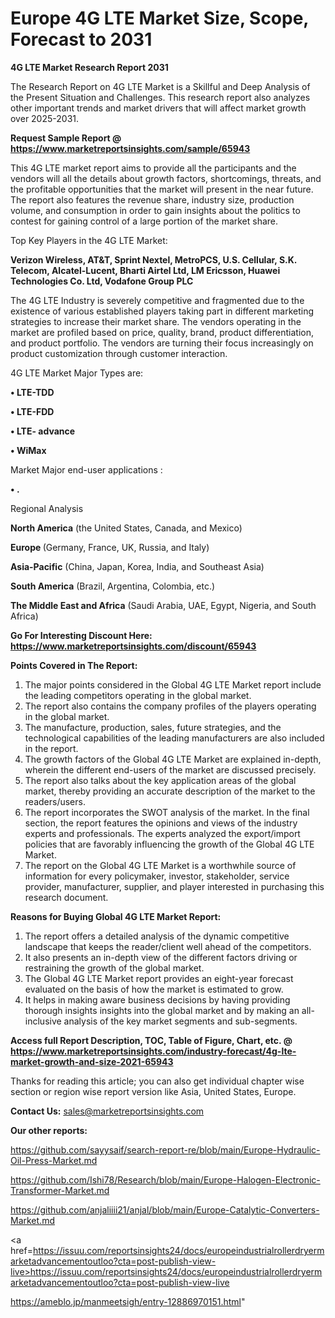 # Europe 4G LTE Market Size, Scope, Forecast to 2031

<strong>4G LTE Market Research Report 2031</strong>

The Research Report on 4G LTE Market is a Skillful and Deep Analysis of the Present Situation and Challenges. This research report also analyzes other important trends and market drivers that will affect market growth over 2025-2031.

<strong>Request Sample Report @ <a href=https://www.marketreportsinsights.com/sample/65943>https://www.marketreportsinsights.com/sample/65943</a></strong>

This 4G LTE market report aims to provide all the participants and the vendors will all the details about growth factors, shortcomings, threats, and the profitable opportunities that the market will present in the near future. The report also features the revenue share, industry size, production volume, and consumption in order to gain insights about the politics to contest for gaining control of a large portion of the market share.

Top Key Players in the 4G LTE Market:

<strong>Verizon Wireless, AT&T, Sprint Nextel, MetroPCS, U.S. Cellular, S.K. Telecom, Alcatel-Lucent, Bharti Airtel Ltd, LM Ericsson, Huawei Technologies Co. Ltd, Vodafone Group PLC</strong>

The 4G LTE Industry is severely competitive and fragmented due to the existence of various established players taking part in different marketing strategies to increase their market share. The vendors operating in the market are profiled based on price, quality, brand, product differentiation, and product portfolio. The vendors are turning their focus increasingly on product customization through customer interaction.

4G LTE Market Major Types are:

<strong>• LTE-TDD

• LTE-FDD

• LTE- advance

• WiMax</strong>

Market Major end-user applications :

<strong>• .</strong>

Regional Analysis

</u><strong><b>North America</b></strong> (the United States, Canada, and Mexico)

<strong><b>Europe </b></strong>(Germany, France, UK, Russia, and Italy)

<strong><b>Asia-Pacific</b></strong> (China, Japan, Korea, India, and Southeast Asia)

<strong><b>South America</b></strong> (Brazil, Argentina, Colombia, etc.)

<strong><b>The Middle East and Africa</b></strong> (Saudi Arabia, UAE, Egypt, Nigeria, and South Africa)

<strong>Go For Interesting Discount Here: <a href=https://www.marketreportsinsights.com/discount/65943>https://www.marketreportsinsights.com/discount/65943</a></strong>

<strong>Points Covered in The Report:</strong>
<ol>
  <li>The major points considered in the Global 4G LTE Market report include the leading competitors operating in the global market.</li>
  <li>The report also contains the company profiles of the players operating in the global market.</li>
  <li>The manufacture, production, sales, future strategies, and the technological capabilities of the leading manufacturers are also included in the report.</li>
  <li>The growth factors of the Global 4G LTE Market are explained in-depth, wherein the different end-users of the market are discussed precisely.</li>
  <li>The report also talks about the key application areas of the global market, thereby providing an accurate description of the market to the readers/users.</li>
  <li>The report incorporates the SWOT analysis of the market. In the final section, the report features the opinions and views of the industry experts and professionals. The experts analyzed the export/import policies that are favorably influencing the growth of the Global 4G LTE Market.</li>
  <li>The report on the Global 4G LTE Market is a worthwhile source of information for every policymaker, investor, stakeholder, service provider, manufacturer, supplier, and player interested in purchasing this research document.</li>
</ol>
<strong>Reasons for Buying Global 4G LTE Market Report:</strong>

<ol>
  <li>The report offers a detailed analysis of the dynamic competitive landscape that keeps the reader/client well ahead of the competitors.</li>
  <li>It also presents an in-depth view of the different factors driving or restraining the growth of the global market.</li>
  <li>The Global 4G LTE Market report provides an eight-year forecast evaluated on the basis of how the market is estimated to grow.</li>
  <li>It helps in making aware business decisions by having providing thorough insights insights into the global market and by making an all-inclusive analysis of the key market segments and sub-segments.</li>
</ol>
<strong>Access full Report Description, TOC, Table of Figure, Chart, etc. @ <a href=https://www.marketreportsinsights.com/industry-forecast/4g-lte-market-growth-and-size-2021-65943>https://www.marketreportsinsights.com/industry-forecast/4g-lte-market-growth-and-size-2021-65943</a></strong>


Thanks for reading this article; you can also get individual chapter wise section or region wise report version like Asia, United States, Europe.

<strong>Contact Us:</strong>
sales@marketreportsinsights.com

<strong>Our other reports:</strong>

<a href=https://github.com/sayysaif/search-report-re/blob/main/Europe-Hydraulic-Oil-Press-Market.md>https://github.com/sayysaif/search-report-re/blob/main/Europe-Hydraulic-Oil-Press-Market.md</a>

<a href=https://github.com/Ishi78/Research/blob/main/Europe-Halogen-Electronic-Transformer-Market.md>https://github.com/Ishi78/Research/blob/main/Europe-Halogen-Electronic-Transformer-Market.md</a>

<a href=https://github.com/anjaliiii21/anjal/blob/main/Europe-Catalytic-Converters-Market.md>https://github.com/anjaliiii21/anjal/blob/main/Europe-Catalytic-Converters-Market.md</a>

<a href=https://issuu.com/reportsinsights24/docs/europeindustrialrollerdryermarketadvancementoutloo?cta=post-publish-view-live>https://issuu.com/reportsinsights24/docs/europeindustrialrollerdryermarketadvancementoutloo?cta=post-publish-view-live</a>

<a href=https://ameblo.jp/manmeetsigh/entry-12886970151.html>https://ameblo.jp/manmeetsigh/entry-12886970151.html</a>"
